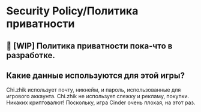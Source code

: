 # Security Policy/Политика приватности
## 🚧 [WIP] Политика приватности пока-что в разработке.

## Какие данные используются для этой игры?
Chi.zhik использует почту, никнейм, и пароль,
использованные для игрового аккаунта. 
Chi.zhik не использует слежку и рекламу, покупки.
Никаких криптовалют! Поскольку, игра Cinder очень
плохая, на этот раз.

